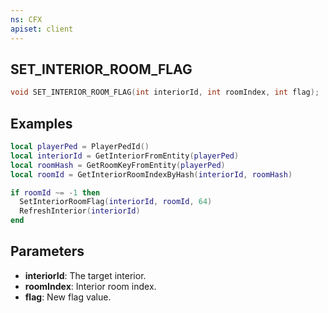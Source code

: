 ```yaml
---
ns: CFX
apiset: client
---
```

## SET_INTERIOR_ROOM_FLAG

```c
void SET_INTERIOR_ROOM_FLAG(int interiorId, int roomIndex, int flag);
```

## Examples

```lua
local playerPed = PlayerPedId()
local interiorId = GetInteriorFromEntity(playerPed)
local roomHash = GetRoomKeyFromEntity(playerPed)
local roomId = GetInteriorRoomIndexByHash(interiorId, roomHash)

if roomId ~= -1 then
  SetInteriorRoomFlag(interiorId, roomId, 64)
  RefreshInterior(interiorId)
end
```

## Parameters
* **interiorId**: The target interior.
* **roomIndex**: Interior room index.
* **flag**: New flag value.

